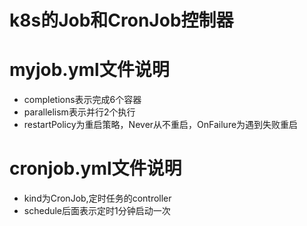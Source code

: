 # k8s的Job和CronJob控制器

myjob.yml文件说明
===========

+ completions表示完成6个容器
+ parallelism表示并行2个执行
+ restartPolicy为重启策略，Never从不重启，OnFailure为遇到失败重启

cronjob.yml文件说明
===========

+ kind为CronJob,定时任务的controller
+ schedule后面表示定时1分钟启动一次
